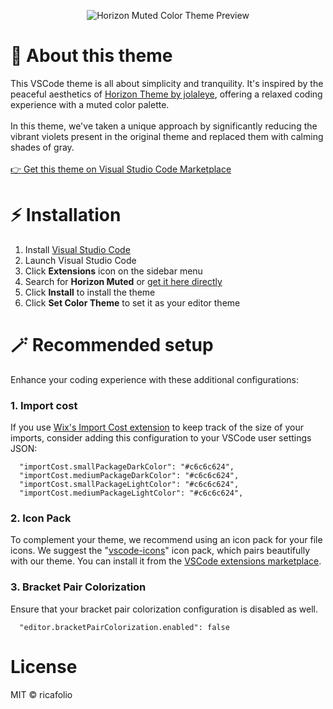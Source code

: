 <div align="center">
  <p align="center">
    <img src="https://i.imgur.com/fZcY42U.png" alt="Horizon Muted Color Theme Preview" />
  </p>
</div>

# 🎨 About this theme
This VSCode theme is all about simplicity and tranquility. It's inspired by the peaceful aesthetics of [Horizon Theme by jolaleye](https://github.com/jolaleye/horizon-theme-vscode), offering a relaxed coding experience with a muted color palette.
<br/><br/>
In this theme, we've taken a unique approach by significantly reducing the vibrant violets present in the original theme and replaced them with calming shades of gray. 
<br/><br/>
<a href="https://marketplace.visualstudio.com/items?itemName=ricafolio.horizon-muted" target="_blank">👉 Get this theme on Visual Studio Code Marketplace</a>

# ⚡️ Installation
1.  Install [Visual Studio Code](https://code.visualstudio.com/)
2.  Launch Visual Studio Code
3.  Click **Extensions** icon on the sidebar menu
4.  Search for **Horizon Muted** or <a href="https://marketplace.visualstudio.com/items?itemName=ricafolio.horizon-muted" target="_blank">get it here directly</a>
5.  Click **Install** to install the theme
6.  Click **Set Color Theme** to set it as your editor theme

# 🪄 Recommended setup
Enhance your coding experience with these additional configurations:
### 1. Import cost
If you use [Wix's Import Cost extension](https://marketplace.visualstudio.com/items?itemName=wix.vscode-import-cost) to keep track of the size of your imports, consider adding this configuration to your VSCode user settings JSON:
```
  "importCost.smallPackageDarkColor": "#c6c6c624",
  "importCost.mediumPackageDarkColor": "#c6c6c624",
  "importCost.smallPackageLightColor": "#c6c6c624",
  "importCost.mediumPackageLightColor": "#c6c6c624",
```

### 2. Icon Pack
To complement your theme, we recommend using an icon pack for your file icons. We suggest the "[vscode-icons](https://marketplace.visualstudio.com/items?itemName=vscode-icons-team.vscode-icons)" icon pack, which pairs beautifully with our theme. You can install it from the [VSCode extensions marketplace](https://marketplace.visualstudio.com/items?itemName=vscode-icons-team.vscode-icons).

### 3. Bracket Pair Colorization
Ensure that your bracket pair colorization configuration is disabled as well.
```
  "editor.bracketPairColorization.enabled": false
```
# License
MIT © ricafolio

